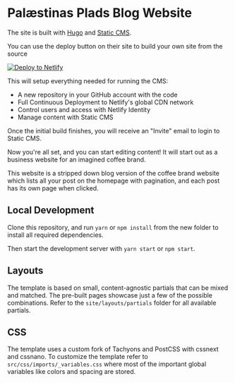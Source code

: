 # Palæstinas Plads Blog Website

The site is built with [Hugo](https://gohugo.io) and [Static CMS](https://github.com/StaticJsCMS/static-cms).

You can use the deploy button on their site to build your own site from the source

[![Deploy to Netlify](https://www.netlify.com/img/deploy/button.svg)](https://app.netlify.com/start/deploy?repository=https://github.com/StaticJsCMS/static-cms-hugo-netlify-template&amp;stack=cms)

This will setup everything needed for running the CMS:

* A new repository in your GitHub account with the code
* Full Continuous Deployment to Netlify's global CDN network
* Control users and access with Netlify Identity
* Manage content with Static CMS

Once the initial build finishes, you will receive an "Invite" email to login to Static CMS.

Now you're all set, and you can start editing content! It will start out as a business website for an imagined coffee brand. 

This website is a stripped down blog version of the coffee brand website which lists all your post on the homepage with pagination, and each post has its own page when clicked.

## Local Development

Clone this repository, and run `yarn` or `npm install` from the new folder to install all required dependencies.

Then start the development server with `yarn start` or `npm start`.

## Layouts

The template is based on small, content-agnostic partials that can be mixed and matched. The pre-built pages showcase just a few of the possible combinations. Refer to the `site/layouts/partials` folder for all available partials.

## CSS

The template uses a custom fork of Tachyons and PostCSS with cssnext and cssnano. To customize the template refer to `src/css/imports/_variables.css` where most of the important global variables like colors and spacing are stored.


